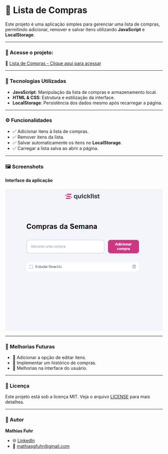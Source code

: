# 🛒 Lista de Compras

Este projeto é uma aplicação simples para gerenciar uma lista de compras, permitindo adicionar, remover e salvar itens utilizando **JavaScript** e **LocalStorage**.

---

### 🚀 Acesse o projeto:
🔗 [Lista de Compras - Clique aqui para acessar](#)

---

### 🔧 Tecnologias Utilizadas
- **JavaScript**: Manipulação da lista de compras e armazenamento local.
- **HTML & CSS**: Estrutura e estilização da interface.
- **LocalStorage**: Persistência dos dados mesmo após recarregar a página.

---

### ⚙️ Funcionalidades
- ✅ Adicionar itens à lista de compras.
- ✅ Remover itens da lista.
- ✅ Salvar automaticamente os itens no **LocalStorage**.
- ✅ Carregar a lista salva ao abrir a página.

---

### 🖼 Screenshots
#### Interface da aplicação
![Lista de Compras](./img/quickList.png)

---

### 🌟 Melhorias Futuras
- 🔄 Adicionar a opção de editar itens.
- 📜 Implementar um histórico de compras.
- 🎨 Melhorias na interface do usuário.

---

### 📄 Licença
Este projeto está sob a licença MIT. Veja o arquivo [LICENSE](LICENSE) para mais detalhes.

---

### 👤 Autor
**Mathias Fuhr**  
- 🌐 [LinkedIn](https://www.linkedin.com/in/mathiasgilvanfuhr/)  
- 📧 mathiasgfuhr@gmail.com